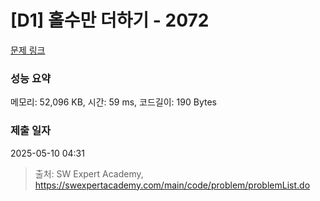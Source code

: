 # [D1] 홀수만 더하기 - 2072 

[문제 링크](https://swexpertacademy.com/main/code/problem/problemDetail.do?contestProbId=AV5QSEhaA5sDFAUq) 

### 성능 요약

메모리: 52,096 KB, 시간: 59 ms, 코드길이: 190 Bytes

### 제출 일자

2025-05-10 04:31



> 출처: SW Expert Academy, https://swexpertacademy.com/main/code/problem/problemList.do